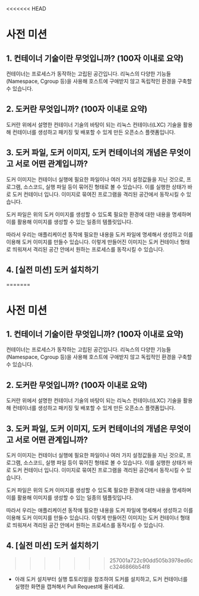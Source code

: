 <<<<<<< HEAD
# 사전 미션
## 1. 컨테이너 기술이란 무엇입니까? (100자 이내로 요약)
컨테이너는 프로세스가 동작하는 고립된 공간입니다. 리눅스의 다양한 기능들(Namespace, Cgroup 등)을 사용해 호스트에 구애받지 않고 독립적인 환경을 구축할 수 있습니다.

## 2. 도커란 무엇입니까? (100자 이내로 요약)
도커란 위에서 설명한 컨테이너 기술의 바탕이 되는 리눅스 컨테이너(LXC) 기술을 활용해 컨테이너를 생성하고 패키징 및 배포할 수 있게 만든 오픈소스 플랫폼입니다.

## 3. 도커 파일, 도커 이미지, 도커 컨테이너의 개념은 무엇이고 서로 어떤 관계입니까?
도커 이미지는 컨테이너 실행에 필요한 파일이나 여러 가지 설정값들을 지닌 것으로, 프로그램, 소스코드, 실행 파일 등이 묶어진 형태로 볼 수 있습니다. 이를 실행한 상태가 바로 도커 컨테이너 입니다. 이미지로 묶여진 프로그램을 격리된 공간에서 동작시킬 수 있습니다.

도커 파일은 위의 도커 이미지를 생성할 수 있도록 필요한 환경에 대한 내용을 명세하며 이를 활용해 이미지를 생성할 수 있는 일종의 템플릿입니다.

따라서 우리는 애플리케이션 동작에 필요한 내용을 도커 파일에 명세해서 생성하고 이를 이용해 도커 이미지를 만들수 있습니다. 이렇게 만들어진 이미지는 도커 컨테이너 형태로 띄워져서 격리된 공간 안에서 원하는 프로세스를 동작시킬 수 있습니다.

## 4. [실전 미션] 도커 설치하기
=======
# 사전 미션
## 1. 컨테이너 기술이란 무엇입니까? (100자 이내로 요약)
컨테이너는 프로세스가 동작하는 고립된 공간입니다. 리눅스의 다양한 기능들(Namespace, Cgroup 등)을 사용해 호스트에 구애받지 않고 독립적인 환경을 구축할 수 있습니다.

## 2. 도커란 무엇입니까? (100자 이내로 요약)
도커란 위에서 설명한 컨테이너 기술의 바탕이 되는 리눅스 컨테이너(LXC) 기술을 활용해 컨테이너를 생성하고 패키징 및 배포할 수 있게 만든 오픈소스 플랫폼입니다.

## 3. 도커 파일, 도커 이미지, 도커 컨테이너의 개념은 무엇이고 서로 어떤 관계입니까?
도커 이미지는 컨테이너 실행에 필요한 파일이나 여러 가지 설정값들을 지닌 것으로, 프로그램, 소스코드, 실행 파일 등이 묶어진 형태로 볼 수 있습니다. 이를 실행한 상태가 바로 도커 컨테이너 입니다. 이미지로 묶여진 프로그램을 격리된 공간에서 동작시킬 수 있습니다.

도커 파일은 위의 도커 이미지를 생성할 수 있도록 필요한 환경에 대한 내용을 명세하며 이를 활용해 이미지를 생성할 수 있는 일종의 템플릿입니다.

따라서 우리는 애플리케이션 동작에 필요한 내용을 도커 파일에 명세해서 생성하고 이를 이용해 도커 이미지를 만들수 있습니다. 이렇게 만들어진 이미지는 도커 컨테이너 형태로 띄워져서 격리된 공간 안에서 원하는 프로세스를 동작시킬 수 있습니다.

## 4. [실전 미션] 도커 설치하기
>>>>>>> 257001a722c90dd505b3978ed6cc3246866b54f8
- 아래 도커 설치부터 실행 튜토리얼을 참조하여 도커를 설치하고, 도커 컨테이너를 실행한 화면을 캡쳐해서 Pull Request에 올리세요.